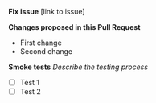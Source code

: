 **Fix issue** [link to issue]

**Changes proposed in this Pull Request**

- First change
- Second change

**Smoke tests**
_Describe the testing process_

- [ ] Test 1
- [ ] Test 2
